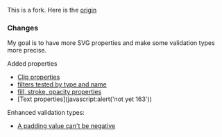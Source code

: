 This is a fork. Here is the [origin](https://www.npmjs.com/package/parserlib)

### Changes

My goal is to have more SVG properties and make some validation types more precise.

Added properties

*   [Clip properties](https://github.com/CSSLint/parser-lib/pull/160)
*   [filters tested by type and name](https://github.com/CSSLint/parser-lib/pull/161)
*   [fill, stroke, opacity properties](https://github.com/CSSLint/parser-lib/pull/162)
*   [Text properties](javascript:alert('not yet 163'))

Enhanced validation types:

*   [A padding value can't be negative](https://github.com/CSSLint/parser-lib/pull/159)